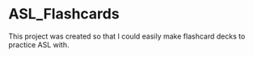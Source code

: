 # ASL_Flashcards
This project was created so that I could easily make flashcard decks to practice ASL with.
